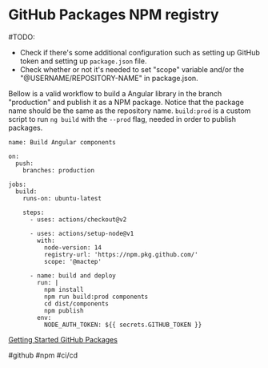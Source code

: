 # GitHub Packages NPM registry

#TODO:
- Check if there's some additional configuration such as setting up GitHub token
and setting up `package.json` file.
- Check whether or not it's needed to set "scope" variable and/or the
  "@USERNAME/REPOSITORY-NAME" in package.json.

Bellow is a valid workflow to build a Angular library in the branch
"production" and publish it as a NPM package. Notice that the package name
should be the same as the repository name. `build:prod` is a custom script to
run `ng build` with the `--prod` flag, needed in order to publish packages.
```
name: Build Angular components

on:
  push:
    branches: production

jobs:
  build:
    runs-on: ubuntu-latest

    steps:
      - uses: actions/checkout@v2

      - uses: actions/setup-node@v1
        with:
          node-version: 14
          registry-url: 'https://npm.pkg.github.com/'
          scope: '@mactep'

      - name: build and deploy
        run: |
          npm install
          npm run build:prod components
          cd dist/components
          npm publish
        env:
          NODE_AUTH_TOKEN: ${{ secrets.GITHUB_TOKEN }}
```

[Getting Started GitHub
Packages](https://docs.github.com/en/packages/quickstart)

#github
#npm
#ci/cd
